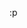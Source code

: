 :p

<!---
amandamdzah/amandamdzah is a ✨ special ✨ repository because its `README.md` (this file) appears on your GitHub profile.
You can click the Preview link to take a look at your changes.
--->

